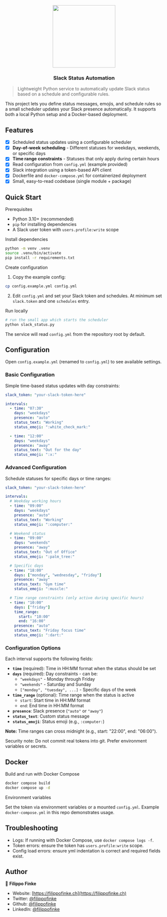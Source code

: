 <div align="center">
  <a href="https://github.com/filippofinke/BashNVR">
    <img width="200px" src="https://github.com/user-attachments/assets/2b68e61e-419e-4433-a825-f4b9305f381e">
  </a>
  <h3 align="center">Slack Status Automation</h3>
</div>

> Lightweight Python service to automatically update Slack status based on a schedule and configurable rules.

This project lets you define status messages, emojis, and schedule rules so a small scheduler updates your Slack presence automatically. It supports both a local Python setup and a Docker-based deployment.

## Features

- [x] Scheduled status updates using a configurable scheduler
- [x] **Day-of-week scheduling** - Different statuses for weekdays, weekends, or specific days
- [x] **Time range constraints** - Statuses that only apply during certain hours
- [x] Read configuration from `config.yml` (example provided)
- [x] Slack integration using a token-based API client
- [x] Dockerfile and `docker-compose.yml` for containerized deployment
- [x] Small, easy-to-read codebase (single module + package)

## Quick Start

Prerequisites

- Python 3.10+ (recommended)
- `pip` for installing dependencies
- A Slack user token with `users.profile:write` scope

Install dependencies

```bash
python -m venv .venv
source .venv/bin/activate
pip install -r requirements.txt
```

Create configuration

1. Copy the example config:

```bash
cp config.example.yml config.yml
```

2. Edit `config.yml` and set your Slack token and schedules. At minimum set `slack.token` and one `schedules` entry.

Run locally

```bash
# run the small app which starts the scheduler
python slack_status.py
```

The service will read `config.yml` from the repository root by default.

## Configuration

Open `config.example.yml` (renamed to `config.yml`) to see available settings.

### Basic Configuration

Simple time-based status updates with day constraints:

```yml
slack_token: "your-slack-token-here"

intervals:
  - time: "07:30"
    days: "weekdays"
    presence: "auto"
    status_text: "Working"
    status_emoji: ":white_check_mark:"

  - time: "12:00"
    days: "weekdays"
    presence: "away"
    status_text: "Out for the day"
    status_emoji: ":x:"
```

### Advanced Configuration

Schedule statuses for specific days or time ranges:

```yml
slack_token: "your-slack-token-here"

intervals:
  # Weekday working hours
  - time: "09:00"
    days: "weekdays"
    presence: "auto"
    status_text: "Working"
    status_emoji: ":computer:"

  # Weekend status
  - time: "09:00"
    days: "weekends"
    presence: "away"
    status_text: "Out of Office"
    status_emoji: ":palm_tree:"

  # Specific days
  - time: "18:00"
    days: ["monday", "wednesday", "friday"]
    presence: "away"
    status_text: "Gym time"
    status_emoji: ":muscle:"

  # Time range constraints (only active during specific hours)
  - time: "10:00"
    days: ["friday"]
    time_range:
      start: "10:00"
      end: "16:00"
    presence: "auto"
    status_text: "Friday focus time"
    status_emoji: ":dart:"
```

### Configuration Options

Each interval supports the following fields:

- **`time`** (required): Time in HH:MM format when the status should be set
- **`days`** (required): Day constraints - can be:
  - `"weekdays"` - Monday through Friday
  - `"weekends"` - Saturday and Sunday
  - `["monday", "tuesday", ...]` - Specific days of the week
- **`time_range`** (optional): Time range when the status is active
  - `start`: Start time in HH:MM format
  - `end`: End time in HH:MM format
- **`presence`**: Slack presence (`"auto"` or `"away"`)
- **`status_text`**: Custom status message
- **`status_emoji`**: Status emoji (e.g., `:computer:`)

**Note:** Time ranges can cross midnight (e.g., start: "22:00", end: "06:00").

Security note: Do not commit real tokens into git. Prefer environment variables or secrets.

## Docker

Build and run with Docker Compose

```bash
docker compose build
docker compose up -d
```

Environment variables

Set the token via environment variables or a mounted `config.yml`. Example `docker-compose.yml` in this repo demonstrates usage.

## Troubleshooting

- Logs: If running with Docker Compose, use `docker compose logs -f`.
- Token errors: ensure the token has `users.profile:write` scope.
- Config load errors: ensure yml indentation is correct and required fields exist.

## Author

👤 **Filippo Finke**

- Website: [https://filippofinke.ch](https://filippofinke.ch)
- Twitter: [@filippofinke](https://twitter.com/filippofinke)
- Github: [@filippofinke](https://github.com/filippofinke)
- LinkedIn: [@filippofinke](https://linkedin.com/in/filippofinke)
